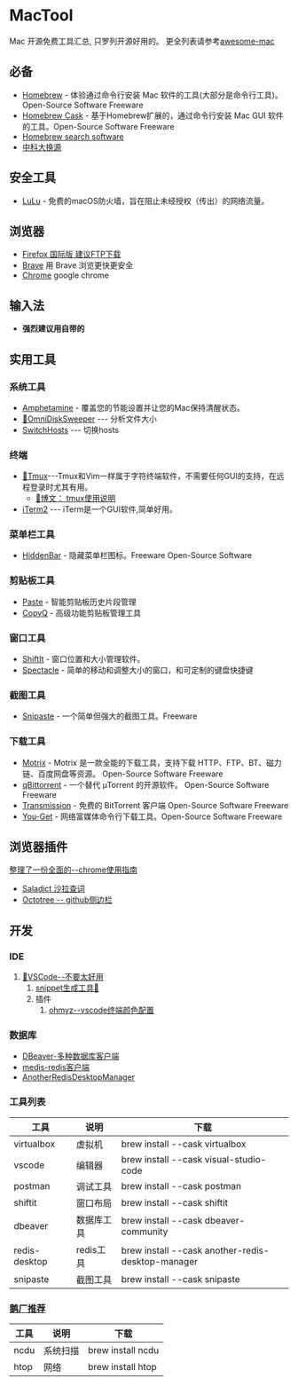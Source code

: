 # MacTool

Mac 开源免费工具汇总, 只罗列开源好用的。
更全列表请参考[awesome-mac](https://github.com/jaywcjlove/awesome-mac)

## 必备

- [Homebrew](https://brew.sh/) - 体验通过命令行安装 Mac 软件的工具(大部分是命令行工具)。Open-Source Software Freeware
- [Homebrew Cask](http://caskroom.github.io/) - 基于Homebrew扩展的，通过命令行安装 Mac GUI 软件的工具。Open-Source Software Freeware
- [Homebrew search software ](https://formulae.brew.sh/)
- [中科大换源](http://mirrors.ustc.edu.cn/)

## 安全工具
- [LuLu](https://objective-see.com/products/lulu.html) - 免费的macOS防火墙，旨在阻止未经授权（传出）的网络流量。

## 浏览器

- [Firefox 国际版 建议FTP下载](https://ftp.mozilla.org/pub/firefox/releases/84.0b7/mac/en-US/)
- [Brave](https://brave.com/) 用 Brave 浏览更快更安全
- [Chrome](http://www.google.cn/chrome/browser/) google chrome

## 输入法

- **强烈建议用自带的**


## 实用工具

### 系统工具
- [Amphetamine](https://itunes.apple.com/cn/app/amphetamine/id937984704) - 覆盖您的节能设置并让您的Mac保持清醒状态。 
- [🚩OmniDiskSweeper](https://www.omnigroup.com/more/) --- 分析文件大小
- [SwitchHosts](https://github.com/oldj/SwitchHosts) --- 切换hosts

### 终端
- [🚩Tmux](https://wiki.archlinux.org/index.php/tmux)---Tmux和Vim一样属于字符终端软件，不需要任何GUI的支持，在远程登录时尤其有用。
   - [📖博文： tmux使用说明](https://houdunren.gitee.io/note/soft/tmux.html#tmux)
- [iTerm2](https://iterm2.com/) --- iTerm是一个GUI软件,简单好用。

### 菜单栏工具
- [HiddenBar](https://github.com/dwarvesf/hidden) - 隐藏菜单栏图标。Freeware Open-Source Software

### 剪贴板工具
- [Paste](http://pasteapp.me/) - 智能剪贴板历史片段管理
- [CopyQ](https://github.com/hluk/CopyQ) - 高级功能剪贴板管理工具

### 窗口工具
- [ShiftIt](https://github.com/fikovnik/ShiftIt) - 窗口位置和大小管理软件。
- [Spectacle](https://www.spectacleapp.com/) - 简单的移动和调整大小的窗口，和可定制的键盘快捷键

### 截图工具
- [Snipaste](https://zh.snipaste.com/) - 一个简单但强大的截图工具。Freeware

### 下载工具

- [Motrix](https://motrix.app/) - Motrix 是一款全能的下载工具，支持下载 HTTP、FTP、BT、磁力链、百度网盘等资源。 Open-Source Software Freeware
- [qBittorrent](https://www.qbittorrent.org/) - 一个替代 μTorrent 的开源软件。 Open-Source Software Freeware
- [Transmission](https://www.transmissionbt.com/) - 免费的 BitTorrent 客户端 Open-Source Software Freeware
- [You-Get](https://you-get.org/) - 网络富媒体命令行下载工具。Open-Source Software Freeware

## 浏览器插件
[整理了一份全面的--chrome使用指南](https://simuty.github.io/2019/06/15/useChrome/)

- [Saladict 沙拉查词](https://saladict.crimx.com/)
- [Octotree -- github侧边栏](https://www.octotree.io/)

## 开发

### IDE 
1. [🚩VSCode--不要太好用](https://github.com/microsoft/vscode)
   1. [snippet生成工具🔧](https://snippet-generator.app/)
   2. 插件
      1. [ohmyz--vscode终端颜色配置](https://ohmyz.sh/)

### 数据库
- [DBeaver-多种数据库客户端](https://github.com/dbeaver/dbeaver)
- [medis-redis客户端](https://github.com/luin/medis)
- [AnotherRedisDesktopManager](https://github.com/qishibo/AnotherRedisDesktopManager/)

### 工具列表

| 工具  | 说明 |下载|
|---|---|---|
| virtualbox|虚拟机|brew install --cask virtualbox|
| vscode  | 编辑器 | brew install --cask visual-studio-code |
| postman  | 调试工具  | brew install --cask postman |
| shiftit  | 窗口布局  | brew install --cask shiftit |
|dbeaver|数据库工具|brew install --cask dbeaver-community|
|redis-desktop|redis工具|brew install --cask another-redis-desktop-manager|
| snipaste  | 截图工具  | brew install --cask snipaste |



### [鹅厂推荐](https://www.zhihu.com/question/22867411/answer/911161400)

| 工具  | 说明 |下载|
|---|---|---|
| ncdu|系统扫描|brew install ncdu|
| htop  | 网络 | brew install htop |


